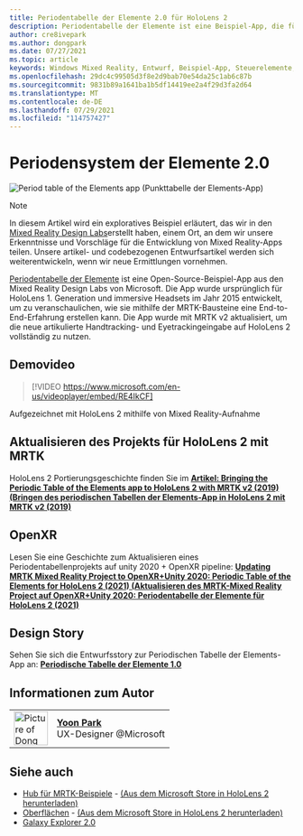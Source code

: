 ```yaml
---
title: Periodentabelle der Elemente 2.0 für HoloLens 2
description: Periodentabelle der Elemente ist eine Beispiel-App, die für die vollständig formulierte Handverfolgungs- und Eyetrackingeingabe HoloLens 2 aktualisiert wurde.
author: cre8ivepark
ms.author: dongpark
ms.date: 07/27/2021
ms.topic: article
keywords: Windows Mixed Reality, Entwurf, Beispiel-App, Steuerelemente, MRTK, Mixed Reality Toolkit, Unity, Beispiel-Apps, Beispiel-Apps, Open Source, Microsoft Store, HoloLens, Mixed Reality-Headset, Windows Mixed Reality-Headset, Virtual Reality-Headset, OpenXR, Open XR, Unity
ms.openlocfilehash: 29dc4c99505d3f8e2d9bab70e54da25c1ab6c87b
ms.sourcegitcommit: 9831b89a1641ba1b5df14419ee2a4f29d3fa2d64
ms.translationtype: MT
ms.contentlocale: de-DE
ms.lasthandoff: 07/29/2021
ms.locfileid: "114757427"
---
```

# <a name="periodic-table-of-the-elements-20"></a>Periodensystem der Elemente 2.0
![Period table of the Elements app (Punkttabelle der Elements-App)](../images/MRDL_PeriodicTable.jpg)

>[!NOTE]
>In diesem Artikel wird ein exploratives Beispiel erläutert, das wir in den [Mixed Reality Design Labs](https://github.com/Microsoft/MRDesignLabs_Unity)erstellt haben, einem Ort, an dem wir unsere Erkenntnisse und Vorschläge für die Entwicklung von Mixed Reality-Apps teilen. Unsere artikel- und codebezogenen Entwurfsartikel werden sich weiterentwickeln, wenn wir neue Ermittlungen vornehmen.

[Periodentabelle der Elemente](https://github.com/Microsoft/MRDesignLabs_Unity_PeriodicTable) ist eine Open-Source-Beispiel-App aus den Mixed Reality Design Labs von Microsoft. Die App wurde ursprünglich für HoloLens 1. Generation und immersive Headsets im Jahr 2015 entwickelt, um zu veranschaulichen, wie sie mithilfe der MRTK-Bausteine eine End-to-End-Erfahrung erstellen kann. Die App wurde mit MRTK v2 aktualisiert, um die neue artikulierte Handtracking- und Eyetrackingeingabe auf HoloLens 2 vollständig zu nutzen. 

## <a name="demo-video"></a>Demovideo 
> [!VIDEO https://www.microsoft.com/en-us/videoplayer/embed/RE4IkCF]

Aufgezeichnet mit HoloLens 2 mithilfe von Mixed Reality-Aufnahme


## <a name="upgrading-the-project-for-hololens-2-with-mrtk"></a>Aktualisieren des Projekts für HoloLens 2 mit MRTK
HoloLens 2 Portierungsgeschichte finden Sie im <a href="https://dongyoonpark.medium.com/bringing-the-periodic-table-of-the-elements-app-to-hololens-2-with-mrtk-v2-a6e3d8362158" target="_blank"> **Artikel: Bringing the Periodic Table of the Elements app to HoloLens 2 with MRTK v2 (2019) (Bringen des periodischen Tabellen der Elements-App in HoloLens 2 mit MRTK v2 (2019)**</a>

## <a name="openxr"></a>OpenXR 
Lesen Sie eine Geschichte zum Aktualisieren eines Periodentabellenprojekts auf unity 2020 + OpenXR pipeline: <a href="https://dongyoonpark.medium.com/updating-mrtk-mixed-reality-project-to-openxr-unity-2020-periodic-table-of-the-elements-4cf55b0479a4" target="_blank"> **Updating MRTK Mixed Reality Project to OpenXR+Unity 2020: Periodic Table of the Elements for HoloLens 2 (2021) (Aktualisieren des MRTK-Mixed Reality Project auf OpenXR+Unity 2020: Periodentabelle der Elemente für HoloLens 2 (2021)**</a>

## <a name="design-story"></a>Design Story 
Sehen Sie sich die Entwurfsstory zur Periodischen Tabelle der Elements-App an: [ **Periodische Tabelle der Elemente 1.0**](periodic-table-of-the-elements.md)

## <a name="about-the-author"></a>Informationen zum Autor

<table style="border-collapse:collapse" padding-left="0px">
<tr>
<td style="border-style: none" width="60px"><img alt="Picture of Dong Yoon Park" width="60" height="60" src="images/dongyoonpark.jpg"></td>
<td style="border-style: none"><a href="http://dongyoonpark.com" target="_blank"><b>Yoon Park</b></a><br>UX-Designer @Microsoft</td>
</tr>
</table>

## <a name="see-also"></a>Siehe auch

* [Hub für MRTK-Beispiele](/windows/mixed-reality/mrtk-unity/features/example-scenes/example-hub) - [(Aus dem Microsoft Store in HoloLens 2 herunterladen)](https://www.microsoft.com/en-us/p/mrtk-examples-hub/9mv8c39l2sj4)
* [Oberflächen](sampleapp-surfaces.md) - [(Aus dem Microsoft Store in HoloLens 2 herunterladen)](https://www.microsoft.com/en-us/p/surfaces/9nvkpv3sk3x0)
* [Galaxy Explorer 2.0](galaxy-explorer-update.md)